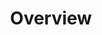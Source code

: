 ---
layout: overview
id: overview
nav: true
nav-order: 1
title: Overview

banner:
  title: Winter Staycations
---